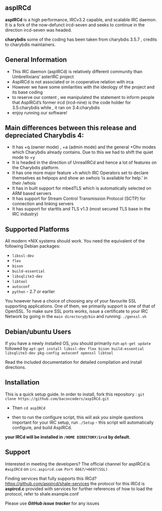 ## aspIRCd

**aspIRCd** is a high performance, IRCv3.2 capable, and scalable
IRC daemon. It is a fork of the now-defunct ircd-seven and seeks to continue in
the direction ircd-seven was headed.

**charybdis**
some of the coding has been taken from charybdis 3.5.7 , credits to
charybdis maintainers.

## General Information
- This IRC daemon (aspIRCd) is relatively different community than Umbrellixians’ asterIRC project
- AspIRCd is not associated or in cooperative relation with irca
- However we have some similarities with the ideology of the project and its base coding
- to reserve our content , we manipulated the statement to inform people that AspIRCd’s former ircd (ircd-nine) is the code holder for 3.5:charybdis
while , it ran on 3.4:charybdis
- enjoy running our software!

## Main differences between this release and depreciated Charybdis 4:
- It has +q (owner mode) , +a (admin mode) and the general +Ohv modes which Charybdis already contains. Due to this we had to shift the quiet mode to +y
- It is headed in the direction of UnrealIRCd and hence a lot of features on the Charybdis platform.
- It has one more major feature +h which IRC Operators set to declare themselves as helpops and show an swhois ‘is available for help.’ in their /whois
- It has in built support for mbedTLS which is automatically selected on ARM based servers
- It has support for Stream Control Transmission Protocol (SCTP) for connection and linking servers
- It has support for starttls and TLS v1.3 (most secured TLS base in the IRC industry)

## Supported Platforms

All modern \*NIX systems should work. You need the equivalent of the following
Debian packages:

 - `libssl-dev`
 - `flex`
 - `bison`
 - `build-essential`
 - `libsqlite3-dev`
 - `libtool`
 - `autoconf`
 - `python` - 2.7 or earlier
 
 You however have a choice of choosing any of your favourite SSL supporting applications. One of them, we primarily support is one of that of OpenSSL.
 To make sure SSL ports works, issue a certificate to your IRC Network by going in the `main directory@/bin` and running:
 `./genssl.sh`
 
 ## Debian/ubuntu Users

If you have a newly installed OS, you should primarily run `apt-get update` followed by `apt-get install libssl-dev flex bison build-essential libsqlite3-dev pkg-config autoconf openssl libtool`

Read the included documentation for detailed compilation and install
directions.
 
 ## Installation
 
 This is a quick setup guide. In order to install, fork this repository : `git clone https://github.com/baconcoders/aspIRCd.git`
 
* Then `cd aspIRCd`

* then to run the configure script, this will ask you simple questions important for your IRC setup, run `./Setup` - this script will automatically configure, and build AspIRCd.

**your IRCd will be installed in `/HOME DIRECTORY/ircd` by default.**

## Support
Interested in meeting the developers?
The official channel for aspIRCd is `#aspIRCd` on
`irc.aspircd.com Port 6667/+6697(SSL)`

Finding services that fully supports this IRCd?
https://github.com/aspircd/shale-services
the protocol for this IRCd is **aspircd.c** provided with services
for further references of how to load the protocol, refer to shale.example.conf

Please use ***GitHub issue tracker*** for any issues
